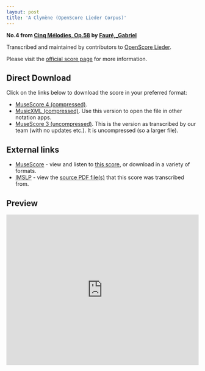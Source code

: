 ```yaml
---
layout: post
title: 'A Clymène (OpenScore Lieder Corpus)'
---
```


__No.4 from [Cinq Mélodies, Op.58](https://fourscoreandmore.org/openscore/lieder/Faur%C3%A9,_Gabriel/Cinq_M%C3%A9lodies,_Op.58/) by [Fauré,_Gabriel](https://fourscoreandmore.org/openscore/lieder/Faur%C3%A9,_Gabriel)__

Transcribed and maintained by contributors to [OpenScore Lieder].

Please visit the [official score page] for more information.

[official score page]: https://musescore.com/openscore-lieder-corpus/scores/5612951
[OpenScore Lieder]: https://musescore.com/openscore-lieder-corpus

## Direct Download

Click on the links below to download the score in your preferred format:
- [MuseScore 4 (compressed)](https://fourscoreandmore.org/openscore/lieder/Faur%C3%A9,_Gabriel/Cinq_M%C3%A9lodies,_Op.58/4_A_Clym%C3%A8ne.mscz).
- [MusicXML (compressed)](https://fourscoreandmore.org/openscore/lieder/Faur%C3%A9,_Gabriel/Cinq_M%C3%A9lodies,_Op.58/4_A_Clym%C3%A8ne.mxl). Use this version to open the file in other notation apps.
- [MuseScore 3 (uncompressed)](https://raw.githubusercontent.com/OpenScore/Lieder/refs/heads/main/scores/Faur%C3%A9,_Gabriel/Cinq_M%C3%A9lodies,_Op.58/4_A_Clym%C3%A8ne/lc5612951.mscx). This is the version as transcribed by our team (with no updates etc.). It is uncompressed (so a larger file).

## External links

- [MuseScore] - view and listen to [this score][MuseScore], or download in a variety of formats.
- [IMSLP] - view the [source PDF file(s)][IMSLP] that this score was transcribed from.

[MuseScore]: https://musescore.com/score/5612951
[IMSLP]: https://imslp.org/wiki/Special:ReverseLookup/24127

## Preview

<iframe width="100%" height="394" src="https://musescore.com/openscore-lieder-corpus/scores/5612951/embed" frameborder="0" allowfullscreen allow="autoplay; fullscreen"></iframe>

